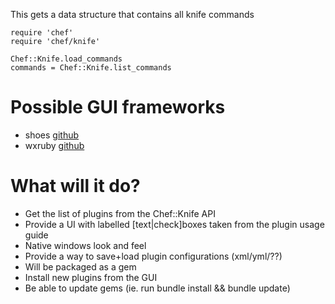 This gets a data structure that contains all knife commands
```
require 'chef'
require 'chef/knife'

Chef::Knife.load_commands
commands = Chef::Knife.list_commands
```

# Possible GUI frameworks

- shoes [github](https://github.com/shoes/shoes4)
- wxruby [github](https://github.com/sfeu/wxruby)

# What will it do?

- Get the list of plugins from the Chef::Knife API
- Provide a UI with labelled [text|check]boxes taken from the plugin usage guide
- Native windows look and feel
- Provide a way to save+load plugin configurations (xml/yml/??)
- Will be packaged as a gem
- Install new plugins from the GUI
- Be able to update gems (ie. run bundle install && bundle update)


